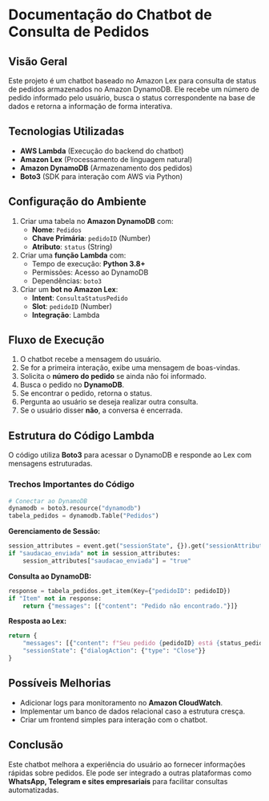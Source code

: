 # Documentação do Chatbot de Consulta de Pedidos

## Visão Geral
Este projeto é um chatbot baseado no Amazon Lex para consulta de status de pedidos armazenados no Amazon DynamoDB. Ele recebe um número de pedido informado pelo usuário, busca o status correspondente na base de dados e retorna a informação de forma interativa.

## Tecnologias Utilizadas
- **AWS Lambda** (Execução do backend do chatbot)
- **Amazon Lex** (Processamento de linguagem natural)
- **Amazon DynamoDB** (Armazenamento dos pedidos)
- **Boto3** (SDK para interação com AWS via Python)

## Configuração do Ambiente
1. Criar uma tabela no **Amazon DynamoDB** com:
   - **Nome**: `Pedidos`
   - **Chave Primária**: `pedidoID` (Number)
   - **Atributo**: `status` (String)
2. Criar uma **função Lambda** com:
   - Tempo de execução: **Python 3.8+**
   - Permissões: Acesso ao DynamoDB
   - Dependências: `boto3`
3. Criar um **bot no Amazon Lex**:
   - **Intent**: `ConsultaStatusPedido`
   - **Slot**: `pedidoID` (Number)
   - **Integração**: Lambda

## Fluxo de Execução
1. O chatbot recebe a mensagem do usuário.
2. Se for a primeira interação, exibe uma mensagem de boas-vindas.
3. Solicita o **número do pedido** se ainda não foi informado.
4. Busca o pedido no **DynamoDB**.
5. Se encontrar o pedido, retorna o status.
6. Pergunta ao usuário se deseja realizar outra consulta.
7. Se o usuário disser **não**, a conversa é encerrada.

## Estrutura do Código Lambda
O código utiliza **Boto3** para acessar o DynamoDB e responde ao Lex com mensagens estruturadas.

### Trechos Importantes do Código
```python
# Conectar ao DynamoDB
dynamodb = boto3.resource("dynamodb")
tabela_pedidos = dynamodb.Table("Pedidos")
```

**Gerenciamento de Sessão:**
```python
session_attributes = event.get("sessionState", {}).get("sessionAttributes", {})
if "saudacao_enviada" not in session_attributes:
    session_attributes["saudacao_enviada"] = "true"
```

**Consulta ao DynamoDB:**
```python
response = tabela_pedidos.get_item(Key={"pedidoID": pedidoID})
if "Item" not in response:
    return {"messages": [{"content": "Pedido não encontrado."}]}
```

**Resposta ao Lex:**
```python
return {
    "messages": [{"content": f"Seu pedido {pedidoID} está {status_pedido}."}],
    "sessionState": {"dialogAction": {"type": "Close"}}
}
```

## Possíveis Melhorias
- Adicionar logs para monitoramento no **Amazon CloudWatch**.
- Implementar um banco de dados relacional caso a estrutura cresça.
- Criar um frontend simples para interação com o chatbot.

## Conclusão
Este chatbot melhora a experiência do usuário ao fornecer informações rápidas sobre pedidos. Ele pode ser integrado a outras plataformas como **WhatsApp, Telegram e sites empresariais** para facilitar consultas automatizadas.

